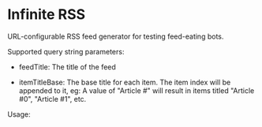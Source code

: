 Infinite RSS
=========================

URL-configurable RSS feed generator for testing feed-eating bots.

Supported query string parameters:

* feedTitle: The title of the feed

* itemTitleBase: The base title for each item. The item index will be appended to it, eg: A value of "Article #" will result in items titled "Article #0", "Article #1", etc.

Usage:
